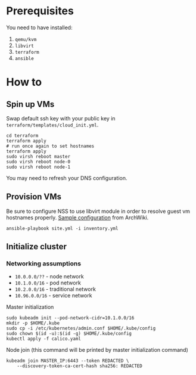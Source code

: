 # Prerequisites

You need to have installed:

1. `qemu/kvm`
1. `libvirt`
1. `terraform`
1. `ansible`

# How to

## Spin up VMs

Swap default ssh key with your public key in `terraform/templates/cloud_init.yml`.

```
cd terraform
terraform apply
# run once again to set hostnames
terraform apply
sudo virsh reboot master
sudo virsh reboot node-0
sudo virsh reboot node-1
```

You may need to refresh your DNS configuration.

## Provision VMs

Be sure to configure NSS to use libvirt module in order to resolve guest vm hostnames properly. [Sample configuration](https://wiki.archlinux.org/index.php/Libvirt#Access_virtual_machines_using_their_hostnames) from ArchWiki.

```
ansible-playbook site.yml -i inventory.yml
```

## Initialize cluster

### Networking assumptions

- `10.0.0.0/??` - node network
- `10.1.0.0/16` - pod network
- `10.2.0.0/16` - traditional network
- `10.96.0.0/16` - service network


Master initialization

```
sudo kubeadm init --pod-network-cidr=10.1.0.0/16
mkdir -p $HOME/.kube
sudo cp -i /etc/kubernetes/admin.conf $HOME/.kube/config
sudo chown $(id -u):$(id -g) $HOME/.kube/config
kubectl apply -f calico.yaml
```

Node join (this command will be printed by master initialization command)

```
kubeadm join MASTER_IP:6443 --token REDACTED \
    --discovery-token-ca-cert-hash sha256: REDACTED
```
